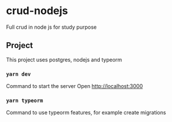 # crud-nodejs

Full crud in node js for study purpose

## Project

This project uses postgres, nodejs and typeorm

### `yarn dev`

Command to start the server
Open [http://localhost:3000](http://localhost:3000)

### `yarn typeorm`

Command to use typeorm features, for example create migrations
